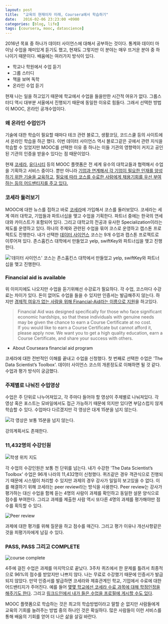 ```yaml
---
layout: post
title:  "교육의 현재이자 미래, Coursera에서 학습하기"
date:   2016-02-06 23:23:00 +0900
categories: [blog, life]
tags: [coursera, mooc, datascience]
---
```

2016년 목표 중 하나가 데이터 사이언스에 대해서 공부하는 것이다. 통계와 데이터 마이닝 수업을 재미있게 듣기도 했고, 현재도 그렇지만 이 분야는 매우 뜨거운 분야 중 하나이기 때문이다. 배움에는 여러가지 방식이 있다. 

- 학교나 학원에서 수업 듣기
- 그룹 스터디
- 책을 보며 독학
- 온라인 수업 듣기

현재 나는 일을 하고있기 때문에 학교에서 수업을 들을만한 시간적 여유가 없다. 그룹스터디 역시 대부분 서울에서 진행되기 때문에 동일한 이유로 힘들다. 그래서 선택한 방법이 MOOC, 온라인 공개수업이다.

### 왜 온라인 수업인가

기술에 대한 학습이 필요할 때마다 테크 관련 블로그, 생활코딩, 코드스쿨 등의 사이트에서 온라인 학습을 하곤 했다. 이번 데이터 사이언스 역시 블로그같은 곳에서 관련 지식을 학습할 수 있었지만 MOOC를 선택한 이유 중 하나는 이들 기관의 영향력이 커지고 공인된 기관의 인증을 받을수 있다는 점 때문이었다.

현재 [코세라][coursera], [유다시티][udacity] 등의 MOOC 플랫폼은 전 세계 유수의 대학교들과 협력해서 수업을 기획하고 서비스 중이다. 뿐만 아니라 [기업과 연계해서 각 기업이 필요한 인재를 양성하기 위한 기술을 교육하고][case-instagram], [필요에 따라 코스를 수료한 사람에게 채용기회를 우선 부여하는 등의 어드밴티지를 주고 있다.][case-atnt]

### 코세라 둘러보기

MOOC에 대한 뉴스를 접하고 바로 [코세라][coursera]에 가입해서 코스를 둘러보았다. 코세라는 세계 여러 대학교, 기업들과 파트너십을 맺고 수업을 기획한다. 파트너 중에는 한국의 연세대와 카이스트가 포함되어 있다. 그리고 대학교의 전공과 유사한 Specialization이라는 제도를 운영하고 있다. 하나의 주제와 관련된 수업을 묶어 코스로 운영하고 캡스톤 프로젝트도 진행한다. 내가 선택한 [데이터 사이언스][data-science] 코스는 9개 수업과 캡스톤 프로젝트로 이루어져 있다. 존스홉킨스 대학에서 만들었고 yelp, swiftKey와 파트너십을 맺고 진행한다.

!['데이터 사이언스' 코스는 존스홉킨스 대학에서 만들었고 yelp, swiftKey와 파트너십을 맺고 진행한다.]({{site.baseurl}}/images/2016-02-06-about-coursera-class_coursera.png)

### Financial aid is available

위 이미지에도 나오지만 수업을 듣기위해선 수강료가 필요하다. 각 수업, 코스마다 수강료는 차이가 있다. 돈이 없어도 수업을 들을 수 있지만 인증서는 발급해주지 않는다. 하지만 [경제적 여유가 없는 사람을 위해 Financial-Aid라는 이름으로 지원][financial-aid]을 하고있다. 

> Financial Aid was designed specifically for those who face significant economic hardships, so that these individuals with genuine needs may be given the chance to earn a Course Certificate at no cost.  
If you would like to earn a Course Certificate but cannot afford it, please apply now. We want you to get a high quality education, earn a Course Certificate, and share your success with others.  
- About Courseara financial aid program


코세라에 대한 전반적인 이해를 끝내고 수업을 신청했다. 첫 번째로 선택한 수업은 'The Data Scientist’s Toolbox'. 데이터 사이언스 코스의 개론정도로 이해하면 될 것 같다. 수업과 평가 방식이 궁금했다.  

### 주제별로 나눠진 수업영상

수업은 주 단위로 나누어져있고, 각 주마다 들어야 할 영상이 주제별로 나눠져있다. 각 영상 혹은 포스트는 모바일에서도 접근 가능하기 때문에 의지만 있다면 부담스럽지 않게 학습할 수 있다. 수업마다 다르겠지만 각 영상은 대게 15분을 넘지 않는다.

![각 영상은 보통 15분을 넘지 않는다.]({{site.baseurl}}/images/2016-02-06-about-coursera-class_lessons.png)

강의계획서도 존재한다. 

### 11,432명의 수강인원

![학생 위치 지도]({{site.baseurl}}/images/2016-02-06-about-coursera-class_map.png)

각 수업의 수강인원은 보통 천 단위를 넘는다. 내가 수강한 'The Data Scientist’s Toolbox' 수업은 96개 나라의 11,432명이 신청했다. 퀴즈같은 경우 객관식으로 진행되기 때문에 시스템이 처리할 수 있지만 과제의 경우 강사가 일일히 보고있을 수 없다. 이를 해결하기 위해 코세라는 peer review라는 방식을 사용한다. Peer review는 강사가 평가하는 대신 수업을 함께 듣는 4명의 사람이 과제를 확인하고 동일한 설문 양식으로 점수를 부여한다. 그리고 과제를 제출한 사람 역시 또다른 4명의 과제를 평가해야만 점수를 획득할 수 있다.

![Peer review]({{site.baseurl}}/images/2016-02-06-about-coursera-class_peerreview.png)

과제에 대한 평가를 위해 질문을 하고 점수를 매긴다. 그리고 평가 이유나 개선사항같은 것을 피평가자에게 남길 수 있다.

### PASS, PASS 그리고 COMPLETE

![course complete]({{site.baseurl}}/images/2016-02-06-about-coursera-class_complete.png)

4주에 걸친 수업은 과제를 마지막으로 끝났다. 3주차 퀴즈에서 한 문제를 틀려서 최종적으로 96%의 점수를 받았지만 나쁘지 않다. 나는 무료로 수강했기 때문에 인증서가 발급되지 않았다. 만약 인증서를 발급하면 코세라와 제휴관계인 학교, 기업에서 수료에 대한 어드밴티지가 주어진다. 예를 들어 [몇몇 학교에선 코세라 수료 과목에 대해 학점인정을 해주기도 한다][advantage]. 그리고 [링크드인에서 내가 들은 수업을 프로필에 게시할 수도 있다][linkedin].

MOOC 플랫폼으로 학습하는 것은 최고의 학습방법이라고 말할 순 없지만 사람들에게 교육의 기회를 늘려주는 방법 중의 하나인 것은 확실하다. 많은 사람들이 이런 서비스를 통해 배움의 기회를 얻어 더 나은 삶을 살길 바란다. 


[coursera]: https://www.coursera.org
[udacity]: https://www.udacity.com
[data-science]: https://www.coursera.org/specializations/jhu-data-science
[case-atnt]: http://www.indaily.co.kr/client/news/newsView.asp?nBcate=F1002&nMcate=M1003&nIdx=24356&cpage=8&nType=1
[case-instagram]: http://kr.besuccess.com/2015/02/coursera-partners-with-google-instagram-500startups/
[financial-aid]: https://www.coursera.org/finaid/course/data-scientists-tools
[advantage]: http://www.koreatimes.com/article/777282
[linkedin]: http://coursera.tumblr.com/post/66959529107/add-coursera-accomplishments-to-your-linkedin
